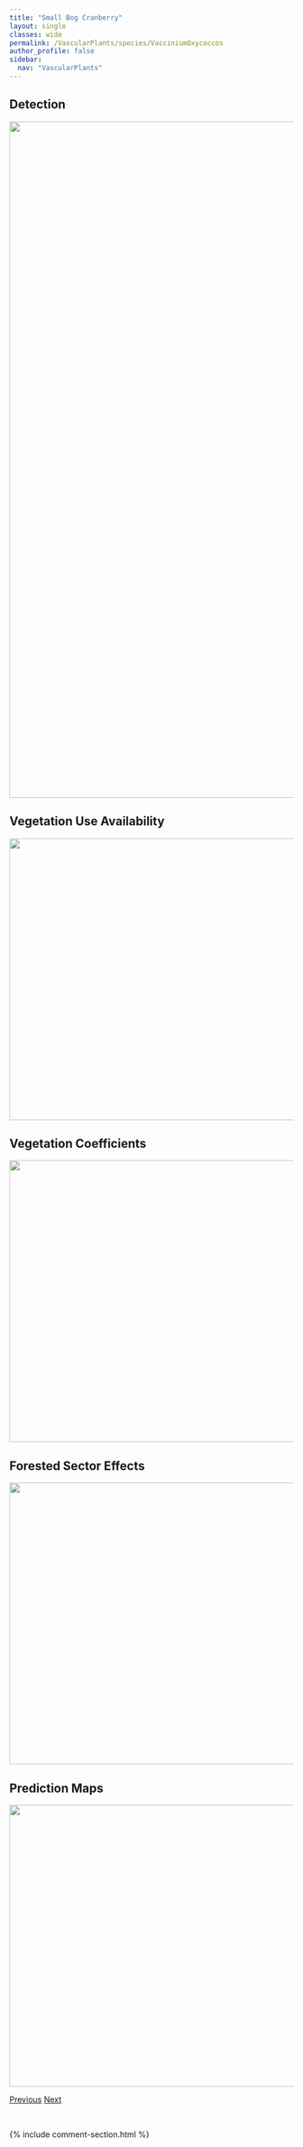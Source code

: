 ```yaml
---
title: "Small Bog Cranberry"
layout: single
classes: wide
permalink: /VascularPlants/species/VacciniumOxycoccos
author_profile: false
sidebar:
  nav: "VascularPlants"
---
```


<h2>Detection</h2>

<a href="https://drive.google.com/uc?export=view&id=1oygYT931K0oauSiAjaCQ5-Y04udt5az_">
<img src="https://drive.google.com/uc?export=view&id=1oygYT931K0oauSiAjaCQ5-Y04udt5az_" height = "1200" width = "800">
</a>


<h2>Vegetation Use Availability</h2>

<a href="https://drive.google.com/uc?export=view&id=1usNNyITAng640xw_pWy6g3OyeOnP1Q7l">
<img src="https://drive.google.com/uc?export=view&id=1usNNyITAng640xw_pWy6g3OyeOnP1Q7l" height = "500" width = "1000">
</a>


<h2>Vegetation Coefficients</h2>

<a href="https://drive.google.com/uc?export=view&id=1PReBD_-smv4NFXGAytW7a74Yk7LtK64F">
<img src="https://drive.google.com/uc?export=view&id=1PReBD_-smv4NFXGAytW7a74Yk7LtK64F" height = "500" width = "1000">
</a>


<h2>Forested Sector Effects</h2>

<a href="https://drive.google.com/uc?export=view&id=1VBJ_xGaiZCmGzxqaPIxgWDGQDd48bHRh">
<img src="https://drive.google.com/uc?export=view&id=1VBJ_xGaiZCmGzxqaPIxgWDGQDd48bHRh" height = "500" width = "1000">
</a>


<h2>Prediction Maps</h2>

<a href="https://drive.google.com/uc?export=view&id=1jo3Q0DyloZxNylwlIzcUu7j0gUxobY8t">
<img src="https://drive.google.com/uc?export=view&id=1jo3Q0DyloZxNylwlIzcUu7j0gUxobY8t" height = "500" width = "1000">
</a>


<a href="/DevelopmentWebsite/VascularPlants/species/VacciniumMyrtillus" class="pagination--pager" title="Vaccinium myrtillus">Previous</a> <a href="/DevelopmentWebsite/VascularPlants/species/VacciniumScoparium" class="pagination--pager" title="Vaccinium scoparium">Next</a>

<p>&nbsp;</p>

{% include comment-section.html %}
